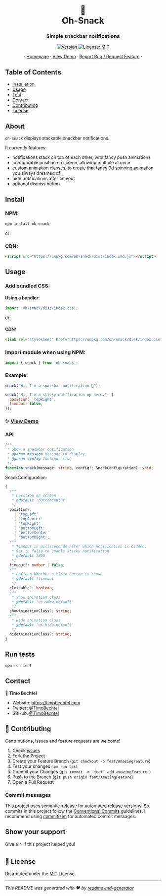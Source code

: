 <h1 align="center">🥪 <br/> Oh-Snack</h1>
<h3 align="center">Simple snackbar notifications</h3>
<p align="center">
  <a href="https://www.npmjs.com/package/oh-snack" target="_blank">
    <img alt="Version" src="https://img.shields.io/npm/v/oh-snack.svg">
  </a>
  <a href="https://github.com/TimoBechtel/oh-snack/blob/master/LICENSE" target="_blank">
    <img alt="License: MIT" src="https://img.shields.io/github/license/TimoBechtel/oh-snack" />
  </a>
</p>
<p align="center">
  ·
  <a href="https://github.com/TimoBechtel/oh-snack#readme">Homepage</a>
  ·
  <a href="https://timobechtel.github.io/oh-snack">View Demo</a>
  ·
  <a href="https://github.com/TimoBechtel/oh-snack/issues">Report Bug / Request Feature</a>
  ·
</p>

## Table of Contents

- [Installation](#Install)
- [Usage](#usage)
- [Test](#run-tests)
- [Contact](#contact)
- [Contributing](#Contributing)
- [License](#license)

## About

`oh-snack` displays stackable snackbar notifications.

It currently features:

- notifications stack on top of each other, with fancy push animations
- configurable position on screen, allowing multiple at once
- custom animation classes, to create that fancy 3d spinning animation you always dreamed of
- hide notifications after timeout
- optional dismiss button

## Install

### NPM:

```sh
npm install oh-snack
```

or:

### CDN:

```html
<script src="https://unpkg.com/oh-snack/dist/index.umd.js"></script>
```

## Usage

### Add bundled CSS:

#### Using a bundler:

```javascript
import 'oh-snack/dist/index.css';
```

or:

#### CDN:

```html
<link rel="stylesheet" href="https://unpkg.com/oh-snack/dist/index.css" />
```

### Import module when using NPM:

```javascript
import { snack } from 'oh-snack';
```

### Example:

```javascript
snack("Hi, I'm a snackbar notification 👋");

snack("Hi, I'm a sticky notification up here.", {
  position: 'topRight',
  timeout: false,
});
```

### ✨ <a href="https://timobechtel.github.io/oh-snack">View Demo</a>

### API

```typescript
/**
 * Show a snackbar notification
 * @param message Message to display
 * @param config Configuration
 */
function snack(message: string, config?: SnackConfiguration): void;
```

SnackConfiguration:

```typescript
{
  /**
   * Position on screen
   * @default 'bottomCenter'
   */
  position?:
    | 'topLeft'
    | 'topCenter'
    | 'topRight'
    | 'bottomLeft'
    | 'bottomCenter'
    | 'bottomRight';
  /**
   * Timeout in milliseconds after which notification is hidden.
   * Set to false to enable sticky notification.
   * @default 2800
   */
  timeout?: number | false;
  /**
   * Defines Whether a close button is shown
   * @default !timeout
   */
  closeable?: boolean;
  /**
   * Show animation class
   * @default 'os-show-default'
   */
  showAnimationClass?: string;
  /**
   * Hide animation class
   * @default 'os-hide-default'
   */
  hideAnimationClass?: string;
}
```

## Run tests

```sh
npm run test
```

## Contact

👤 **Timo Bechtel**

- Website: https://timobechtel.com
- Twitter: [@TimoBechtel](https://twitter.com/TimoBechtel)
- GitHub: [@TimoBechtel](https://github.com/TimoBechtel)

## 🤝 Contributing

Contributions, issues and feature requests are welcome!<br />

1. Check [issues](https://github.com/TimoBechtel/oh-snack/issues)
1. Fork the Project
1. Create your Feature Branch (`git checkout -b feat/AmazingFeature`)
1. Test your changes `npm run test`
1. Commit your Changes (`git commit -m 'feat: add amazingFeature'`)
1. Push to the Branch (`git push origin feat/AmazingFeature`)
1. Open a Pull Request

### Commit messages

This project uses semantic-release for automated release versions. So commits in this project follow the [Conventional Commits](https://www.conventionalcommits.org/en/v1.0.0-beta.2/) guidelines. I recommend using [commitizen](https://github.com/commitizen/cz-cli) for automated commit messages.

## Show your support

Give a ⭐️ if this project helped you!

## 📝 License

Distributed under the [MIT](https://github.com/TimoBechtel/oh-snack/blob/master/LICENSE) License.

---

_This README was generated with ❤️ by [readme-md-generator](https://github.com/kefranabg/readme-md-generator)_
